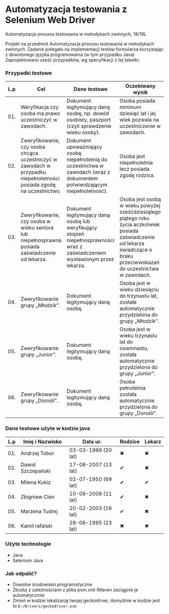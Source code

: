 # Automatyzacja testowania z Selenium Web Driver
Automatyzacja procesu testowania w metodykach zwinnych, 18/19L

Projekt na przedmiot Automatyzacja procesu testowania w metodykach zwinnych. 
Zadanie polegało na implementacji testów formularza korzystając z dowolonego języka programowania (w tym przypadku Java)
Zaprojektowano sześć przypadków, wg specyfikacji z tej tabelki:

### Przypadki testowe

| L.p | Cel | Dane testowe | Oczekiwany wynik |
| ------ | ------ | ------ | ------ |
| 01. | Weryfikacja czy osoba ma prawo uczestniczyć w zawodach. | Dokument legitymujący daną osobę, np. dowód osobisty, paszport (czyli sprawdzenie wieku osoby). | Osoba posiada minimum dziesięć lat i jej wiek pozwala na uczestniczenie w zawodach. |
| 02. | Zweryfikowanie, czy osoba chcąca uczestniczyć w zawodach w przypadku niepełnoletności posiada zgodę na uczestnictwo. | Dokument upoważniający osobę niepełnoletnią do uczestnictwa w zawodach (wraz z dokumentem potwierdzającym niepełnoletność). | Osoba jest niepełnoletnia lecz posiada zgodę rodzica. |
| 03. | Zweryfikowanie, czy osoba w wieku seniora lub niepełnosprawna posiada zaświadczenie od lekarza. | Dokument legitymujący daną osobę lub weryfikujący stopień niepełnosprawności wraz z zaświadczeniem wystawionym przez lekarza. | Osoba jest osobą w wieku powyżej sześćdziesiątego piątego roku życia aczkolwiek posiada zaświadczenie od lekarza świadczące o braku przeciwwskazań do uczestnictwa w zawodach.  |
| 04. | Zweryfikowanie grupy „Młodzik”. | Dokument legitymujący daną osobę. | Osoba jest w wieku dziesięciu do trzynastu lat, została automatycznie przydzielona do grupy „Młodzik”. |
| 05. | Zweryfikowanie grupy „Junior”. | Dokument legitymujący daną osobę. | Osoba jest w wieku trzynastu lat do osiemnastu, została automatycznie przydzielona do grupy „Junior”. |
| 06. | Zweryfikowanie grupy „Dorośli”. | Dokument legitymujący daną osobę. | Osoba pełnoletnia została automatycznie przydzielona do grupy „Dorośli”. |


### Dane testowe użyte w kodzie java

| L.p | Imię i Nazwisko | Data ur. | Rodzice | Lekarz |
| ------ | ------ | ------ | ------ |  ------ |
| 01. | Andrzej Tobor | 03-03-1999 (20 lat) | ✖ | ✖
| 02. | Dawid Szczepański | 17-08-2007 (13 lat) | ✔ | ✖
| 03. | Milena Kukiz | 02-07-1950 (69 lat) | ✔ | ✔
| 04. | Zbigniew Cien | 10-09-2008 (11 lat) | ✔ | ✖
| 05. | Marzena Tudrej | 20-02-2003 (16 lat) | ✔ | ✖
| 06. | Kamil rafalski | 28-06-1995 (23 lat) | ✖ | ✖

### Użyte technologie
 - Java
 - Selenium Java
 
 ### Jak odpalić?
 - Dowolne środowisko programistyczne
 - Zbuduj z zależnościami z plika pom.xml (Maven zaciągnie je automatycznie)
 - Zmień w kodzie lokalizację twojej geckodriver, domyślnie w kodzie jest to  `D:/Drivers/geckodriver.exe`

